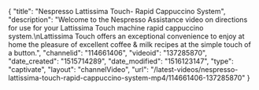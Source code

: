 {
    "title": "Nespresso Lattissima Touch-  Rapid Cappuccino System",
    "description": "Welcome to the Nespresso Assistance video on directions for use for your Lattissima Touch machine rapid cappuccino system.\nLattissima Touch offers an exceptional convenience to enjoy at home the pleasure of excellent coffee & milk recipes at the simple touch of a button.",
    "channelid": "114661406",
    "videoid": "137285870",
    "date_created": "1515714289",
    "date_modified": "1516123147",
    "type": "captivate",
    "layout": "channelVideo",
    "url": "\/latest-videos\/nespresso-lattissima-touch-rapid-cappuccino-system-mp4\/114661406-137285870"
}
